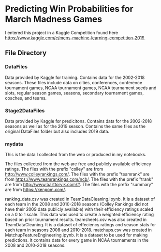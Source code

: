 # Predicting Win Probabilities for March Madness Games

I entered this project in a Kaggle Competition found here https://www.kaggle.com/c/mens-machine-learning-competition-2019.

## File Directory

### DataFiles

Data provided by Kaggle for training. Contains data for the 2002-2018 seasons. These files include data on cities, conferences, conference tournament games, NCAA tournament games, NCAA tournament seeds and slots, regular season games, seasons, secondary tournament games, coaches, and teams.

### Stage2DataFiles

Data provided by Kaggle for predicitons. Contains data for the 2002-2018 seasons as well as for the 2019 season. Contains the same files as the original DataFiles folder but also includes 2019 data.

### mydata

This is the data I collected from the web or produced in my notebooks. 

The files collected from the web are free and publicly available efficiency ratings. The files with the prefix "colley" are from http://www.colleyrankings.com/. The files with the prefix "teamrank" are from https://www.teamrankings.com/ncb/. The files with the prefix "trank" are from http://www.barttorvik.com/#. The files with the prefix "summary" are from https://kenpom.com/. 

ranking_data.csv was created in TeamDataCleaning.ipynb. It is a dataset of each team in the 2008 and 2010-2018 seasons (Colley Rankings did not have their 2009 data publicly available) with their efficiency ratings scaled on a 0 to 1 scale. This data was used to create a weighted efficiency rating based on prior tournament results. teamsheets.csv was also created in TeamDataCleaning. It is a dataset of effeciency ratings and season stats for each team in seasons 2008 and 2010-2018. matchups.csv was created in MatchupFeatureEngineering.ipynb. It is a dataset to be used for making predictions. It contains data for every game in NCAA tournaments in the 2008 and 2010-2018 seasons.
